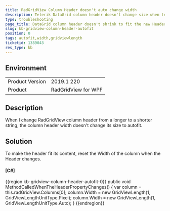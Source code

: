 ```yaml
---
title: RadGridView Column Header doesn't auto change width
description: Telerik DataGrid column header doesn't change size when text gets smaller
type: troubleshooting
page_title: DataGrid column header doesn't shrink to fit the new Header size at runtime.
slug: kb-gridview-column-header-autofit
position: 0
tags: autofit,width,gridviewlength
ticketid: 1389043
res_type: kb
---
```


## Environment
<table>
	<tr>
		<td>Product Version</td>
		<td>2019.1 220</td>
	</tr>
	<tr>
		<td>Product</td>
		<td>RadGridView for WPF</td>
	</tr>
</table>

## Description

When I change RadGridView column header from a longer to a shorter string, the column header width doesn't change its size to autofit.

## Solution

To make the header fit its content, reset the Width of the column when the Header changes.

#### __[C#]__
{{region kb-gridview-column-header-autofit-0}}
	public void MethodCalledWhenTheHeaderPropertyChanges()
	{
		var column = this.radGridView.Columns[0];
		column.Width = new GridViewLength(1, GridViewLengthUnitType.Pixel);
		column.Width = new GridViewLength(1, GridViewLengthUnitType.Auto);
	}
{{endregion}}

